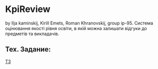# KpiReview
by Ilja kaminskij, Kirill Emets, Roman Khranovskij, group ip-95.
Система оцінювання якості рівня освіти, в якій можна залишати відгуки до предметів та викладачів.

## Тех. Задание:
[ТЗ](https://docs.google.com/document/d/1CjER1VnYI4jg9jXVJ4_SsRQa8YiSK94RGUlt0KSqMLs/edit?usp=sharing)
